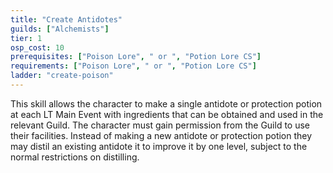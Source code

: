 ```yaml
---
title: "Create Antidotes"
guilds: ["Alchemists"]
tier: 1
osp_cost: 10
prerequisites: ["Poison Lore", " or ", "Potion Lore CS"]
requirements: ["Poison Lore", " or ", "Potion Lore CS"]
ladder: "create-poison"
---
```

This skill allows the character to make a single antidote or protection potion at each LT Main Event with ingredients that can be obtained and used in the relevant Guild. The character must gain permission from the Guild to use their facilities. Instead of making a new antidote or protection potion they may distil an existing antidote it to improve it by one level, subject to the normal restrictions on distilling.